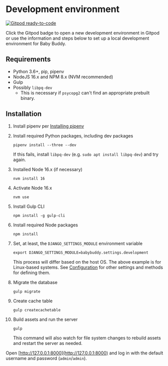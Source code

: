 # Development environment

[![Gitpod ready-to-code](https://img.shields.io/badge/Gitpod-ready--to--code-blue?logo=gitpod)](https://gitpod.io/#https://github.com/babybuddy/babybuddy)

Click the Gitpod badge to open a new development environment in Gitpod or use the
information and steps below to set up a local development environment for Baby Buddy.

## Requirements

- Python 3.6+, pip, pipenv
- NodeJS 16.x and NPM 8.x (NVM recommended)
- Gulp
- Possibly `libpq-dev`
  - This is necessary if `psycopg2` can't find an appropriate prebuilt binary.

## Installation

1. Install pipenv per [Installing pipenv](https://pipenv.pypa.io/en/latest/install/#installing-pipenv)

1. Install required Python packages, including dev packages

    ```shell
    pipenv install --three --dev
    ```
   
    If this fails, install `libpq-dev` (e.g. `sudo apt install libpq-dev`) and try again.
    
1. Installed Node 16.x (if necessary)

    ```shell
    nvm install 16
    ```

1. Activate Node 16.x

    ```shell
    nvm use
    ```

1. Install Gulp CLI

    ```shell
    npm install -g gulp-cli
    ```

1. Install required Node packages

    ```shell
    npm install
    ```

1. Set, at least, the `DJANGO_SETTINGS_MODULE` environment variable

    ```shell
    export DJANGO_SETTINGS_MODULE=babybuddy.settings.development
    ```
    
    This process will differ based on the host OS. The above example is for
    Linux-based systems. See [Configuration](../setup/configuration.md) for other
    settings and methods for defining them.

1. Migrate the database

    ```shell
    gulp migrate
    ```
        
1. Create cache table

    ```shell
    gulp createcachetable
    ```

1. Build assets and run the server

    ```shell
    gulp
    ```

    This command will also watch for file system changes to rebuild assets and
    restart the server as needed.

Open [http://127.0.0.1:8000](http://127.0.0.1:8000) and log in with the default
username and password (`admin`/`admin`).
